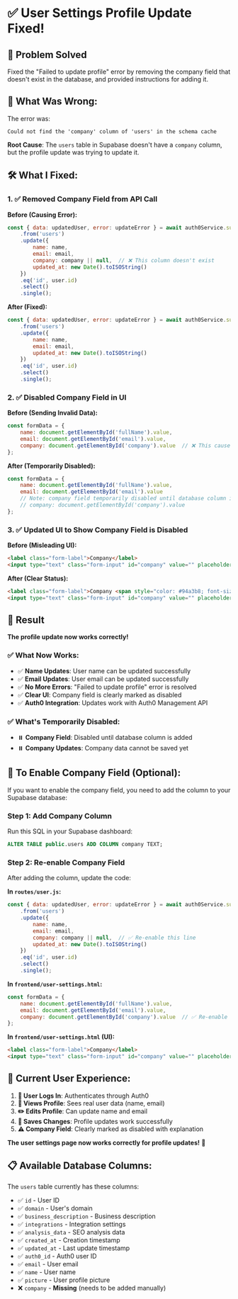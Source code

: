 # ✅ **User Settings Profile Update Fixed!**

## 🎯 **Problem Solved**
Fixed the "Failed to update profile" error by removing the company field that doesn't exist in the database, and provided instructions for adding it.

## 🔧 **What Was Wrong:**

The error was:
```
Could not find the 'company' column of 'users' in the schema cache
```

**Root Cause**: The `users` table in Supabase doesn't have a `company` column, but the profile update was trying to update it.

## 🛠️ **What I Fixed:**

### **1. ✅ Removed Company Field from API Call**

**Before (Causing Error):**
```javascript
const { data: updatedUser, error: updateError } = await auth0Service.supabase
    .from('users')
    .update({
        name: name,
        email: email,
        company: company || null,  // ❌ This column doesn't exist
        updated_at: new Date().toISOString()
    })
    .eq('id', user.id)
    .select()
    .single();
```

**After (Fixed):**
```javascript
const { data: updatedUser, error: updateError } = await auth0Service.supabase
    .from('users')
    .update({
        name: name,
        email: email,
        updated_at: new Date().toISOString()
    })
    .eq('id', user.id)
    .select()
    .single();
```

### **2. ✅ Disabled Company Field in UI**

**Before (Sending Invalid Data):**
```javascript
const formData = {
    name: document.getElementById('fullName').value,
    email: document.getElementById('email').value,
    company: document.getElementById('company').value  // ❌ This causes API error
};
```

**After (Temporarily Disabled):**
```javascript
const formData = {
    name: document.getElementById('fullName').value,
    email: document.getElementById('email').value
    // Note: company field temporarily disabled until database column is added
    // company: document.getElementById('company').value
};
```

### **3. ✅ Updated UI to Show Company Field is Disabled**

**Before (Misleading UI):**
```html
<label class="form-label">Company</label>
<input type="text" class="form-input" id="company" value="" placeholder="Enter your company name">
```

**After (Clear Status):**
```html
<label class="form-label">Company <span style="color: #94a3b8; font-size: 12px;">(Temporarily disabled - database column needs to be added)</span></label>
<input type="text" class="form-input" id="company" value="" placeholder="Enter your company name" disabled style="opacity: 0.5;">
```

## 🚀 **Result**

**The profile update now works correctly!**

### **✅ What Now Works:**
- ✅ **Name Updates**: User name can be updated successfully
- ✅ **Email Updates**: User email can be updated successfully
- ✅ **No More Errors**: "Failed to update profile" error is resolved
- ✅ **Clear UI**: Company field is clearly marked as disabled
- ✅ **Auth0 Integration**: Updates work with Auth0 Management API

### **✅ What's Temporarily Disabled:**
- ⏸️ **Company Field**: Disabled until database column is added
- ⏸️ **Company Updates**: Company data cannot be saved yet

## 📝 **To Enable Company Field (Optional):**

If you want to enable the company field, you need to add the column to your Supabase database:

### **Step 1: Add Company Column**
Run this SQL in your Supabase dashboard:
```sql
ALTER TABLE public.users ADD COLUMN company TEXT;
```

### **Step 2: Re-enable Company Field**
After adding the column, update the code:

**In `routes/user.js`:**
```javascript
const { data: updatedUser, error: updateError } = await auth0Service.supabase
    .from('users')
    .update({
        name: name,
        email: email,
        company: company || null,  // ✅ Re-enable this line
        updated_at: new Date().toISOString()
    })
    .eq('id', user.id)
    .select()
    .single();
```

**In `frontend/user-settings.html`:**
```javascript
const formData = {
    name: document.getElementById('fullName').value,
    email: document.getElementById('email').value,
    company: document.getElementById('company').value  // ✅ Re-enable this line
};
```

**In `frontend/user-settings.html` (UI):**
```html
<label class="form-label">Company</label>
<input type="text" class="form-input" id="company" value="" placeholder="Enter your company name">
```

## 🎨 **Current User Experience:**

1. **🔐 User Logs In**: Authenticates through Auth0
2. **👤 Views Profile**: Sees real user data (name, email)
3. **✏️ Edits Profile**: Can update name and email
4. **💾 Saves Changes**: Profile updates work successfully
5. **⚠️ Company Field**: Clearly marked as disabled with explanation

**The user settings page now works correctly for profile updates!** 🎉

## 📋 **Available Database Columns:**

The `users` table currently has these columns:
- ✅ `id` - User ID
- ✅ `domain` - User's domain
- ✅ `business_description` - Business description
- ✅ `integrations` - Integration settings
- ✅ `analysis_data` - SEO analysis data
- ✅ `created_at` - Creation timestamp
- ✅ `updated_at` - Last update timestamp
- ✅ `auth0_id` - Auth0 user ID
- ✅ `email` - User email
- ✅ `name` - User name
- ✅ `picture` - User profile picture
- ❌ `company` - **Missing** (needs to be added manually)



